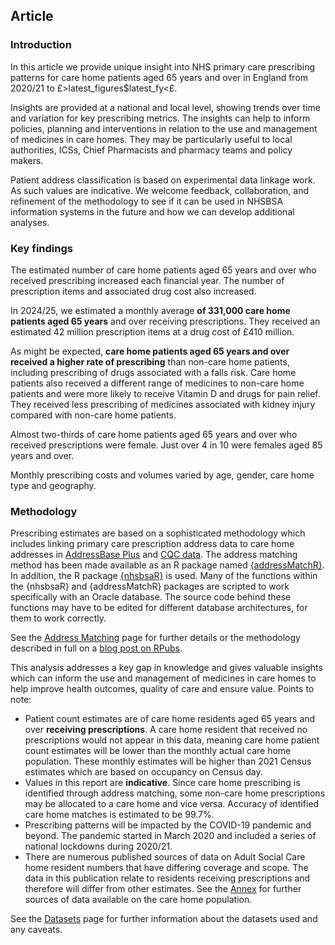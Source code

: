 ## Article

### Introduction

In this article we provide unique insight into NHS primary care prescribing patterns for care home patients aged 65 years and over in England from 2020/21 to £>latest_figures$latest_fy<£.

Insights are provided at a national and local level, showing trends over time and variation for key prescribing metrics. The insights can help to inform policies, planning and interventions in relation to the use and management of medicines in care homes. They may be particularly useful to local authorities, ICSs, Chief Pharmacists and pharmacy teams and policy makers.

Patient address classification is based on experimental data linkage work. As such values are indicative. We welcome feedback, collaboration, and refinement of the methodology to see if it can be used in NHSBSA information systems in the future and how we can develop additional analyses.

### Key findings

The estimated number of care home patients aged 65 years and over who received prescribing increased each financial year. The number of prescription items and associated drug cost also increased.

In 2024/25, we estimated a monthly average __of 331,000 care home patients aged 65 years__ and over receiving prescriptions. They received an estimated 42 million prescription items at a drug cost of £410 million.

As might be expected, __care home patients aged 65 years and over received a higher rate of prescribing__ than non-care home patients, including prescribing of drugs associated with a falls risk. Care home patients also received a different range of medicines to non-care home patients and were more likely to receive Vitamin D and drugs for pain relief. They received less prescribing of medicines associated with kidney injury compared with non-care home patients.

Almost two-thirds of care home patients aged 65 years and over who received prescriptions were female. Just over 4 in 10 were females aged 85 years and over. 

Monthly prescribing costs and volumes varied by age, gender, care home type and geography.

### Methodology

Prescribing estimates are based on a sophisticated methodology which includes linking primary care prescription address data to care home addresses in [AddressBase Plus](https://www.ordnancesurvey.co.uk/business-government/products/addressbase) and [CQC data](https://anypoint.mulesoft.com/exchange/portals/care-quality-commission-5/4d36bd23-127d-4acf-8903-ba292ea615d4/cqc-syndication-1/). The address matching method has been made available as an R package named [{addressMatchR}](https://github.com/nhsbsa-data-analytics/addressMatchR). In addition, the R package [{nhsbsaR}](https://github.com/nhsbsa-data-analytics/nhsbsaR) is used. Many of the functions within the {nhsbsaR} and {addressMatchR} packages are scripted to work specifically with an Oracle database. The source code behind these functions may have to be edited for different database architectures, for them to work correctly.

See the [Address Matching](http://127.0.0.1/Address_Matching) page for further details or the methodology described in full on a [blog post on RPubs](https://rpubs.com/nhsbsa-data-analytics/methodology).

This analysis addresses a key gap in knowledge and gives valuable insights which can inform the use and management of medicines in care homes to help improve health outcomes, quality of care and ensure value. Points to note:

- Patient count estimates are of care home residents aged 65 years and over __receiving prescriptions__. A care home resident that received no prescriptions would not appear in this data, meaning care home patient count estimates will be lower than the monthly actual care home population. These monthly estimates will be higher than 2021 Census estimates which are based on occupancy on Census day.
- Values in this report are __indicative__. Since care home prescribing is identified through address matching, some non-care home prescriptions may be allocated to a care home and vice versa. Accuracy of identified care home matches is estimated to be 99.7%.
- Prescribing patterns will be impacted by the COVID-19 pandemic and beyond. The pandemic started in March 2020 and included a series of national lockdowns during 2020/21.
- There are numerous published sources of data on Adult Social Care home resident numbers that have differing coverage and scope. The data in this publication relate to residents receiving prescriptions and therefore will differ from other estimates. See the [Annex](http://127.0.0.1/Annex) for further sources of data available on the care home population.

See the [Datasets](http://127.0.0.1/Datasets) page for further information about the datasets used and any caveats.
